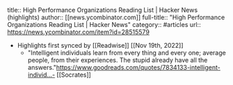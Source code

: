title:: High Performance Organizations Reading List | Hacker News (highlights)
author:: [[news.ycombinator.com]]
full-title:: "High Performance Organizations Reading List | Hacker News"
category:: #articles
url:: https://news.ycombinator.com/item?id=28515579

- Highlights first synced by [[Readwise]] [[Nov 19th, 2022]]
	- "Intelligent individuals learn from every thing and every one; average people, from their experiences. The stupid already have all the answers."https://www.goodreads.com/quotes/7834133-intelligent-individ...- [[Socrates]]